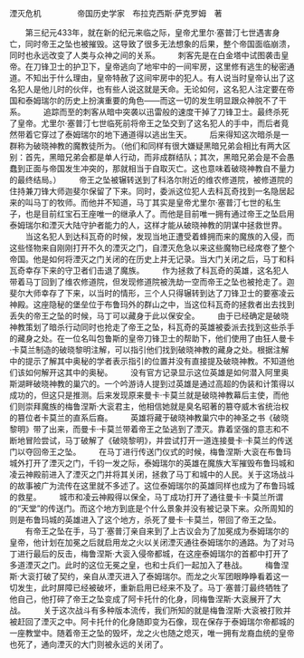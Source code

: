 湮灭危机
　　
　　帝国历史学家　布拉克西斯·萨克罗姆　著

　　第三纪元433年，就在新的纪元来临之际，皇帝尤里尔·塞普汀七世遇害身亡，同时帝王之坠也被摧毁。这导致了很多无法想象的后果，整个帝国面临崩溃，同时也永远改变了人类与众神之间的关系。
　　刺客先是在白金塔中试图袭击皇帝。在刀锋卫士的护卫下，皇帝逃向了地牢中的一间牢房，这里修有逃生的秘密通道。不知出于什么理由，皇帝特赦了这间牢房中的犯人。有人说当时皇帝认出了这名犯人是他儿时的伙伴，也有些人说这就是天命。无论如何，这名犯人注定要在帝国和泰姆瑞尔的历史上扮演重要的角色——而这一切的发生明显跟众神脱不了干系。
　　追踪而至的刺客从暗中突袭以迅雷般的速度干掉了刀锋卫士。最终杀死了皇帝。尤里尔·塞普汀七世临死前将帝王之坠交到了这名犯人的手中，而后者竟然带着它穿过了泰姆瑞尔的地下通道得以逃出生天。
　　后来得知这次暗杀是一群称为破晓神教的魔教徒所为。（他们和同样有很大嫌疑黑暗兄弟会相比有两大区别：首先，黑暗兄弟会都是单人行动，而非成群结队；其次，黑暗兄弟会是不会愚蠢到正面与帝国发生冲突的，那就相当于自取灭亡。这也意味着破晓神教自不量力的最终结局。）
　　帝王之坠被辗转送到了科洛尔附近的维农修道院，被修道院的住持兼刀锋大师迦斐尔保留了下来。同时，委派这位犯人去科瓦奇找到一名隐居起来的叫马丁的牧师。而他并不知道，马丁其实是皇帝尤里尔·塞普汀七世的私生子，也是目前红宝石王座唯一的继承人了。而他是目前唯一拥有通过帝王之坠启用泰姆瑞尔和湮灭大陆守护者能力的人，这样才能从破晓神教的阴谋中拯救世界。
　　当这名犯人到达科瓦奇的时候，发现当地正遭受着蜂拥而来的魔族的入侵，而这些怪物来自刚刚打开不久的湮灭之门，自湮灭危急以来这些魔物已经席卷了整个帝国。他是如何将湮灭之门关闭的在历史上并无记录。当大门关闭之后，马丁和科瓦奇幸存下来的守卫者们击退了魔族。
　　作为拯救了科瓦奇的英雄，这名犯人带着马丁回到了维农修道院，但发现修道院被洗劫一空而帝王之坠也被抢走了。迦斐尔大师幸存了下来，以当时的情形，三个人只得辗转到达了刀锋卫士的要塞凌云神殿。这座隐秘的堡垒位于布鲁玛外的群山之中，当这位科瓦奇的拯救者出去找到丢失的帝王之坠的时候，马丁可以藏身于此以保安全。
　　由于已经确定是破晓神教策划了暗杀行动同时也抢走了帝王之坠，科瓦奇的英雄被委派去找到这些杀手的藏身之处。在一位名叫包鲁斯的皇帝刀锋卫士的帮助下，他们使用了由狂人曼卡·卡莫兰制造的破晓黎明注解，可以指引他们找到破晓神教的藏身之处。根据注解中的提示了解其中奥秘的学者表示指引的位置并没有直接提及破晓神教。不知道他们该如何解开这其中的奥秘。
　　没有官方记录显示这位英雄是如何潜入阿里奥斯湖畔破晓神教的巢穴的。一个吟游诗人提到过英雄是通过高超的伪装和计策得以成功的，但这只是推测。后来发现原来曼卡·卡莫兰就是破晓神教幕后主使，而他们则崇拜魔族的梅鲁涅斯·大衮君主，他相信她就是臭名昭著的篡夺威木省统治权的篡位者卡莫兰的直系后裔。
　　英雄将藏于破晓神教巢穴中的神圣之书《破晓黎明》带了出来，而曼卡·卡莫兰带着帝王之坠逃到了湮灭。靠着坚强的意志和不断地冒险尝试，马丁破解了《破晓黎明》，并尝试打开一道连接曼卡·卡莫兰的传送门以夺回帝王之坠。
　　在马丁进行传送门仪式的时候，梅鲁涅斯·大衮在布鲁玛城外打开了湮灭之门，千钧一发之际，泰姆瑞尔的英雄在魔族大军摧毁布鲁玛城和凌云神殿前进入了湮灭之门并将其关闭，拯救了马丁和城中的人民。关于这场战斗的故事被广为流传在这里就不多述了。这位泰姆瑞尔的英雄同样也成为了布鲁玛城的救星。
　　城市和凌云神殿得以保全，马丁成功打开了通往曼卡·卡莫兰所谓的“天堂”的传送门。而这个地方到底是个什么景象并没有被记录下来。众所周知的则是布鲁玛城的英雄进入了这个地方，杀死了曼卡·卡莫兰，带回了帝王之坠。
　　有帝王之坠在手，马丁·塞普汀亲自来到了上古议会为了加冕成为泰姆瑞尔的皇帝，他计划在加冕之后就启用龙之火以关闭湮灭通往泰姆瑞尔的通路。为了对马丁进行最后的反击，梅鲁涅斯·大衮入侵帝都城，在这座泰姆瑞尔的首都中打开了多道湮灭之门。此时的这位无冕之皇，也和士兵们一起加入了巷战。
　　梅鲁涅斯·大衮打破了契约，亲自从湮灭进入了泰姆瑞尔。而龙之火军团眼睁睁看着这一切发生，此时屏障已经被破坏，重新启用已经来不及了。马丁·塞普汀最终牺牲了他自己，他打碎了帝王之坠变成了阿卡托什的化身，同梅鲁涅斯·大衮展开了大战。
　　关于这次战斗有多种版本流传，我们所知的就是梅鲁涅斯·大衮被打败并被赶回了湮灭之中。阿卡托什的化身随即变为石像，现在保存于泰姆瑞尔帝都城的一座教堂中。随着帝王之坠的毁坏，龙之火也随之熄灭，唯一拥有龙裔血统的皇帝也死了，通向湮灭的大门则被永远的关闭了。
